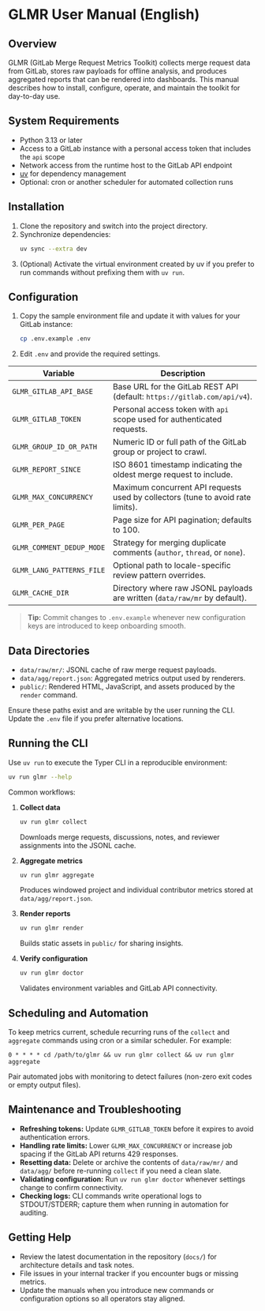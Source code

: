 # GLMR User Manual (English)

## Overview

GLMR (GitLab Merge Request Metrics Toolkit) collects merge request data from GitLab, stores raw payloads for offline analysis, and produces aggregated reports that can be rendered into dashboards. This manual describes how to install, configure, operate, and maintain the toolkit for day-to-day use.

## System Requirements

- Python 3.13 or later
- Access to a GitLab instance with a personal access token that includes the `api` scope
- Network access from the runtime host to the GitLab API endpoint
- [uv](https://github.com/astral-sh/uv) for dependency management
- Optional: cron or another scheduler for automated collection runs

## Installation

1. Clone the repository and switch into the project directory.
2. Synchronize dependencies:
   ```bash
   uv sync --extra dev
   ```
3. (Optional) Activate the virtual environment created by uv if you prefer to run commands without prefixing them with `uv run`.

## Configuration

1. Copy the sample environment file and update it with values for your GitLab instance:
   ```bash
   cp .env.example .env
   ```
2. Edit `.env` and provide the required settings.

| Variable | Description |
| --- | --- |
| `GLMR_GITLAB_API_BASE` | Base URL for the GitLab REST API (default: `https://gitlab.com/api/v4`). |
| `GLMR_GITLAB_TOKEN` | Personal access token with `api` scope used for authenticated requests. |
| `GLMR_GROUP_ID_OR_PATH` | Numeric ID or full path of the GitLab group or project to crawl. |
| `GLMR_REPORT_SINCE` | ISO 8601 timestamp indicating the oldest merge request to include. |
| `GLMR_MAX_CONCURRENCY` | Maximum concurrent API requests used by collectors (tune to avoid rate limits). |
| `GLMR_PER_PAGE` | Page size for API pagination; defaults to 100. |
| `GLMR_COMMENT_DEDUP_MODE` | Strategy for merging duplicate comments (`author`, `thread`, or `none`). |
| `GLMR_LANG_PATTERNS_FILE` | Optional path to locale-specific review pattern overrides. |
| `GLMR_CACHE_DIR` | Directory where raw JSONL payloads are written (`data/raw/mr` by default). |

> **Tip:** Commit changes to `.env.example` whenever new configuration keys are introduced to keep onboarding smooth.

## Data Directories

- `data/raw/mr/`: JSONL cache of raw merge request payloads.
- `data/agg/report.json`: Aggregated metrics output used by renderers.
- `public/`: Rendered HTML, JavaScript, and assets produced by the `render` command.

Ensure these paths exist and are writable by the user running the CLI. Update the `.env` file if you prefer alternative locations.

## Running the CLI

Use `uv run` to execute the Typer CLI in a reproducible environment:

```bash
uv run glmr --help
```

Common workflows:

1. **Collect data**
   ```bash
   uv run glmr collect
   ```
   Downloads merge requests, discussions, notes, and reviewer assignments into the JSONL cache.

2. **Aggregate metrics**
   ```bash
   uv run glmr aggregate
   ```
   Produces windowed project and individual contributor metrics stored at `data/agg/report.json`.

3. **Render reports**
   ```bash
   uv run glmr render
   ```
   Builds static assets in `public/` for sharing insights.

4. **Verify configuration**
   ```bash
   uv run glmr doctor
   ```
   Validates environment variables and GitLab API connectivity.

## Scheduling and Automation

To keep metrics current, schedule recurring runs of the `collect` and `aggregate` commands using cron or a similar scheduler. For example:

```cron
0 * * * * cd /path/to/glmr && uv run glmr collect && uv run glmr aggregate
```

Pair automated jobs with monitoring to detect failures (non-zero exit codes or empty output files).

## Maintenance and Troubleshooting

- **Refreshing tokens:** Update `GLMR_GITLAB_TOKEN` before it expires to avoid authentication errors.
- **Handling rate limits:** Lower `GLMR_MAX_CONCURRENCY` or increase job spacing if the GitLab API returns 429 responses.
- **Resetting data:** Delete or archive the contents of `data/raw/mr/` and `data/agg/` before re-running `collect` if you need a clean slate.
- **Validating configuration:** Run `uv run glmr doctor` whenever settings change to confirm connectivity.
- **Checking logs:** CLI commands write operational logs to STDOUT/STDERR; capture them when running in automation for auditing.

## Getting Help

- Review the latest documentation in the repository (`docs/`) for architecture details and task notes.
- File issues in your internal tracker if you encounter bugs or missing metrics.
- Update the manuals when you introduce new commands or configuration options so all operators stay aligned.
